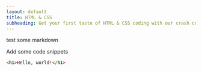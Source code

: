 ```yaml
---
layout: default
title: HTML & CSS
subheading: Get your first taste of HTML & CSS coding with our crash course.
---
```


test some markdown

Add some code snippets

```html
<h1>Hello, world!</h1>
```
